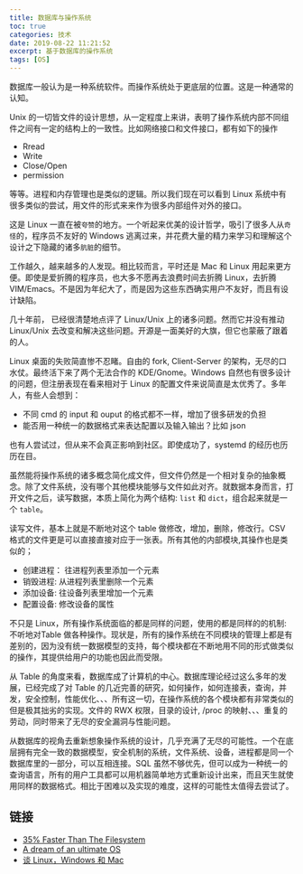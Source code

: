 ```yaml
---
title: 数据库与操作系统
toc: true
categories: 技术
date: 2019-08-22 11:21:52
excerpt: 基于数据库的操作系统
tags: [OS]
---
```


数据库一般认为是一种系统软件。而操作系统处于更底层的位置。这是一种通常的认知。



Unix 的一切皆文件的设计思想，从一定程度上来讲，表明了操作系统内部不同组件之间有一定的结构上的一致性。比如网络接口和文件接口，都有如下的操作

* Rread
* Write
* Close/Open
* permission

等等。进程和内存管理也是类似的逻辑。所以我们现在可以看到 Linux 系统中有很多类似的尝试，用文件的形式来来作为很多内部组件对外的接口。



这是 Linux 一直在被`夸赞`的地方。一个听起来优美的设计哲学，吸引了很多人从`奇怪`的，程序员不友好的 Windows 逃离过来，并花费大量的精力来学习和理解这个设计之下隐藏的诸多`肮脏`的细节。 



工作越久，越来越多的人发现。相比较而言，平时还是 Mac 和 Linux 用起来更方便。即使是爱折腾的程序员，也大多不愿再去浪费时间去折腾 Linux，去折腾 VIM/Emacs。不是因为年纪大了，而是因为这些东西确实用户不友好，而且有设计缺陷。



几十年前， <Unix Haters Book>已经很清楚地点评了 Linux/Unix 上的诸多问题。然而它并没有推动 Linux/Unix 去改变和解决这些问题。开源是一面美好的大旗，但它也蒙蔽了跟着的人。



Linux 桌面的失败简直惨不忍睹。自由的 fork, Client-Server 的架构，无尽的口水仗。最终活下来了两个无法合作的 KDE/Gnome。Windows 自然也有很多设计的问题，但注册表现在看来相对于 Linux 的配置文件来说简直是太优秀了。多年人，有些人会想到：

* 不同 cmd 的 input 和 ouput 的格式都不一样，增加了很多研发的负担
* 能否用一种统一的数据格式来表达配置以及输入输出？比如 json

也有人尝试过，但从来不会真正影响到社区。即使成功了，systemd 的经历也历历在目。



虽然能将操作系统的诸多概念简化成文件，但文件仍然是一个相对复杂的抽象概念。除了文件系统，没有哪个其他模块能够与文件如此对齐。就数据本身而言，打开文件之后，读写数据，本质上简化为两个结构: `list` 和 `dict`，组合起来就是一个 `table`。

读写文件，基本上就是不断地对这个 table 做修改，增加，删除，修改行。CSV 格式的文件更是可以直接直接对应于一张表。所有其他的内部模块,其操作也是类似的；

* 创建进程： 往进程列表里添加一个元素
* 销毁进程: 从进程列表里删除一个元素
* 添加设备: 往设备列表里增加一个元素
* 配置设备: 修改设备的属性

不只是 Linux，所有操作系统面临的都是同样的问题，使用的都是同样的的机制: 不听地对Table 做各种操作。现状是，所有的操作系统在不同模块的管理上都是有差别的，因为没有统一数据模型的支持，每个模块都在不断地用不同的形式做类似的操作，其提供给用户的功能也因此而受限。

从 Table 的角度来看，数据库成了计算机的中心。数据库理论经过这么多年的发展，已经完成了对 Table 的几近完善的研究，如何操作，如何连接表，查询，并发，安全控制，性能优化、、、所有这一切，在操作系统的各个模块都有非常类似的但是极其拙劣的实现。文件的 RWX 权限，目录的设计, /proc 的映射、、、重复的劳动，同时带来了无尽的安全漏洞与性能问题。



从数据库的视角去重新想象操作系统的设计，几乎充满了无尽的可能性。一个在底层拥有完全一致的数据模型，安全机制的系统，文件系统、设备，进程都是同一个数据库里的一部分，可以互相连接。SQL 虽然不够优先，但可以成为一种统一的查询语言，所有的用户工具都可以用机器简单地方式重新设计出来，而且天生就使用同样的数据格式。相比于困难以及实现的难度，这样的可能性太值得去尝试了。



## 链接

* [35% Faster Than The Filesystem](https://www.sqlite.org/fasterthanfs.html)
* [A dream of an ultimate OS](http://okmij.org/ftp/papers/DreamOSPaper.html)
* [谈 Linux，Windows 和 Mac](http://www.yinwang.org/blog-cn/2013/03/07/linux-windows-mac)



















